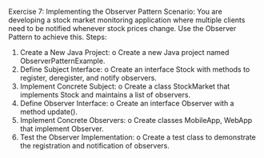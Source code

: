 Exercise 7: Implementing the Observer Pattern
Scenario: 
You are developing a stock market monitoring application where multiple clients need to be notified whenever stock prices change. Use the Observer Pattern to achieve this.
Steps:
1.	Create a New Java Project:
  o	Create a new Java project named ObserverPatternExample.
2.	Define Subject Interface:
  o	Create an interface Stock with methods to register, deregister, and notify observers.
3.	Implement Concrete Subject:
  o	Create a class StockMarket that implements Stock and maintains a list of observers.
4.	Define Observer Interface:
  o	Create an interface Observer with a method update().
5.	Implement Concrete Observers:
  o	Create classes MobileApp, WebApp that implement Observer.
6.	Test the Observer Implementation:
  o	Create a test class to demonstrate the registration and notification of observers.
 
